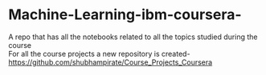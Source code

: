 # Machine-Learning-ibm-coursera-
A repo that has all the notebooks related to all the topics studied during the course
<br>
For all the course projects a new repository is created- https://github.com/shubhampirate/Course_Projects_Coursera
